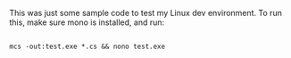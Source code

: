 This was just some sample code to test my Linux dev environment.
To run this, make sure mono is installed, and run:

```

mcs -out:test.exe *.cs && nono test.exe

```
